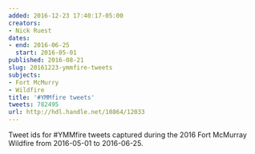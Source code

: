 ```yaml
---
added: 2016-12-23 17:40:17-05:00
creators:
- Nick Ruest
dates:
- end: 2016-06-25
  start: 2016-05-01
published: 2016-08-21
slug: 20161223-ymmfire-tweets
subjects:
- Fort McMurry
- Wildfire
title: '#YMMfire tweets'
tweets: 782495
url: http://hdl.handle.net/10864/12033
---
```


Tweet ids for #YMMfire tweets captured during the 2016 Fort McMurray Wildfire from 2016-05-01 to 2016-06-25.
